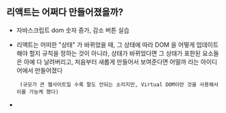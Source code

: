 
## 리액트는 어쩌다 만들어졌을까?

- 자바스크립트 dom 숫자 증가, 감소 버튼 실습

- 리액트는 어떠한 "상태" 가 바뀌었을 때, 그 상태에 따라 DOM 을 어떻게 업데이트 해야 할지 규칙을 정하는 것이 아니라,
       상태가 바뀌었다면 그 상태가 포한된 요소들은 아예 다 날려버리고, 처음부터 새롭게 만들어서 보여준다면 어떨까 라는 아이디어에서 만들어졌다
       
       (규모가 큰 웹사이트일 수록 말도 안되는 소리지만, Virtual DOM이란 것을 사용해서 이를 가능케 했다)

- 
